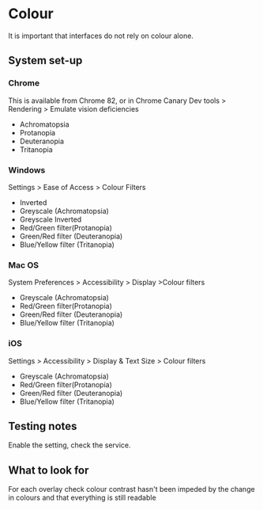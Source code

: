 # Colour
It is important that interfaces do not rely on colour alone.

## System set-up

### Chrome
This is available from Chrome 82, or in Chrome Canary
Dev tools > Rendering > Emulate vision deficiencies
- Achromatopsia
- Protanopia
- Deuteranopia
- Tritanopia

### Windows
Settings > Ease of Access > Colour Filters
- Inverted
- Greyscale (Achromatopsia)
- Greyscale Inverted
- Red/Green filter(Protanopia)
- Green/Red filter (Deuteranopia)
- Blue/Yellow filter (Tritanopia)

### Mac OS
System Preferences > Accessibility > Display >Colour filters
- Greyscale (Achromatopsia)
- Red/Green filter(Protanopia)
- Green/Red filter (Deuteranopia)
- Blue/Yellow filter (Tritanopia)

### iOS
Settings > Accessibility > Display & Text Size > Colour filters
- Greyscale (Achromatopsia)
- Red/Green filter(Protanopia)
- Green/Red filter (Deuteranopia)
- Blue/Yellow filter (Tritanopia)


## Testing notes
Enable the setting, check the service.

## What to look for
For each overlay check colour contrast hasn't been impeded by the change in colours and that everything is still readable